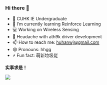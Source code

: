 ### Hi there 👋

<!--
**huhanwj/huhanwj** is a ✨ _special_ ✨ repository because its `README.md` (this file) appears on your GitHub profile.

-->

- 🔭 CUHK IE Undergraduate
- 🌱 I’m currently learning Reinforce Learning
- 💻 Working on Wireless Sensing
- 🤔 Headache with ath9k driver development
- 📫 How to reach me: huhanwj@gmail.com
- 😄 Pronouns: hhgg
- ⚡ Fun fact: 萌新垃圾佬

**实事求是！**

<a href="#">
    <img align="center" src="https://github-readme-stats.vercel.app/api?username=huhanwj&show_icons=true">
</a>

